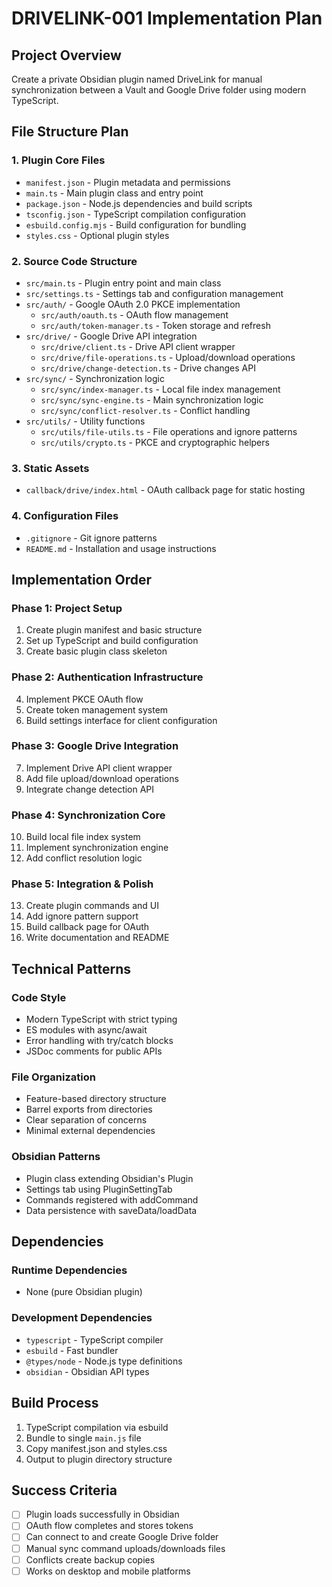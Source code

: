 # DRIVELINK-001 Implementation Plan

## Project Overview
Create a private Obsidian plugin named DriveLink for manual synchronization between a Vault and Google Drive folder using modern TypeScript.

## File Structure Plan

### 1. Plugin Core Files
- `manifest.json` - Plugin metadata and permissions
- `main.ts` - Main plugin class and entry point
- `package.json` - Node.js dependencies and build scripts
- `tsconfig.json` - TypeScript compilation configuration
- `esbuild.config.mjs` - Build configuration for bundling
- `styles.css` - Optional plugin styles

### 2. Source Code Structure
- `src/main.ts` - Plugin entry point and main class
- `src/settings.ts` - Settings tab and configuration management
- `src/auth/` - Google OAuth 2.0 PKCE implementation
  - `src/auth/oauth.ts` - OAuth flow management
  - `src/auth/token-manager.ts` - Token storage and refresh
- `src/drive/` - Google Drive API integration
  - `src/drive/client.ts` - Drive API client wrapper
  - `src/drive/file-operations.ts` - Upload/download operations
  - `src/drive/change-detection.ts` - Drive changes API
- `src/sync/` - Synchronization logic
  - `src/sync/index-manager.ts` - Local file index management
  - `src/sync/sync-engine.ts` - Main synchronization logic
  - `src/sync/conflict-resolver.ts` - Conflict handling
- `src/utils/` - Utility functions
  - `src/utils/file-utils.ts` - File operations and ignore patterns
  - `src/utils/crypto.ts` - PKCE and cryptographic helpers

### 3. Static Assets
- `callback/drive/index.html` - OAuth callback page for static hosting

### 4. Configuration Files
- `.gitignore` - Git ignore patterns
- `README.md` - Installation and usage instructions

## Implementation Order

### Phase 1: Project Setup
1. Create plugin manifest and basic structure
2. Set up TypeScript and build configuration
3. Create basic plugin class skeleton

### Phase 2: Authentication Infrastructure
4. Implement PKCE OAuth flow
5. Create token management system
6. Build settings interface for client configuration

### Phase 3: Google Drive Integration
7. Implement Drive API client wrapper
8. Add file upload/download operations
9. Integrate change detection API

### Phase 4: Synchronization Core
10. Build local file index system
11. Implement synchronization engine
12. Add conflict resolution logic

### Phase 5: Integration & Polish
13. Create plugin commands and UI
14. Add ignore pattern support
15. Build callback page for OAuth
16. Write documentation and README

## Technical Patterns

### Code Style
- Modern TypeScript with strict typing
- ES modules with async/await
- Error handling with try/catch blocks
- JSDoc comments for public APIs

### File Organization
- Feature-based directory structure
- Barrel exports from directories
- Clear separation of concerns
- Minimal external dependencies

### Obsidian Patterns
- Plugin class extending Obsidian's Plugin
- Settings tab using PluginSettingTab
- Commands registered with addCommand
- Data persistence with saveData/loadData

## Dependencies

### Runtime Dependencies
- None (pure Obsidian plugin)

### Development Dependencies
- `typescript` - TypeScript compiler
- `esbuild` - Fast bundler
- `@types/node` - Node.js type definitions
- `obsidian` - Obsidian API types

## Build Process
1. TypeScript compilation via esbuild
2. Bundle to single `main.js` file
3. Copy manifest.json and styles.css
4. Output to plugin directory structure

## Success Criteria
- [ ] Plugin loads successfully in Obsidian
- [ ] OAuth flow completes and stores tokens
- [ ] Can connect to and create Google Drive folder
- [ ] Manual sync command uploads/downloads files
- [ ] Conflicts create backup copies
- [ ] Works on desktop and mobile platforms